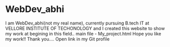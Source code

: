 # WebDev_abhi
I am WebDev_abhi(not my real name), currently pursuing B.tech IT at VELLORE INSTITUTE OF TECHONOLOGY and I created this website to show my work at begining in this field..
main file - My_project.html 
Hope you like my work!!
Thank you....
Open link in my Git profile
